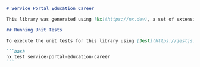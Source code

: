 ````markdown
# Service Portal Education Career

This library was generated using [Nx](https://nx.dev), a set of extensible dev tools for monorepo setups.

## Running Unit Tests

To execute the unit tests for this library using [Jest](https://jestjs.io), run the following command:

```bash
nx test service-portal-education-career
```
````

```

```
